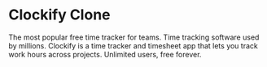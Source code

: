 # Clockify Clone
The most popular free time tracker for teams. Time tracking software used by millions. Clockify is a time tracker and timesheet app that lets you track work hours across projects. Unlimited users, free forever.
